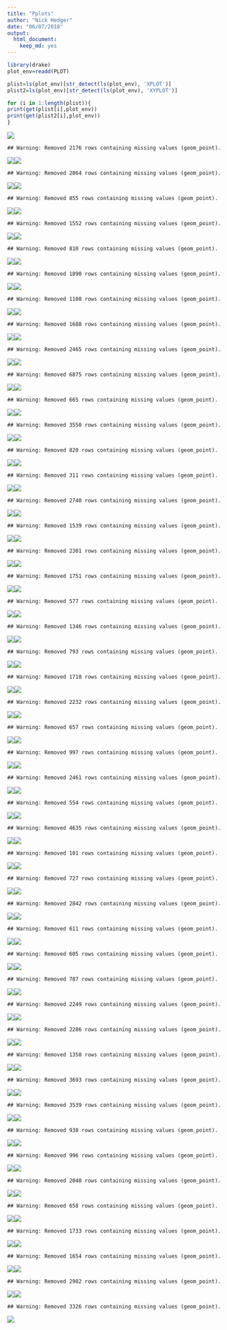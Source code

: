 ```yaml
---
title: "Pplots"
author: "Nick Hedger"
date: "06/07/2018"
output: 
  html_document: 
    keep_md: yes
---
```



```r
library(drake)
plot_env=readd(PLOT)

plist=ls(plot_env)[str_detect(ls(plot_env), 'XPLOT')]
plist2=ls(plot_env)[str_detect(ls(plot_env), 'XYPLOT')]

for (i in 1:length(plist)){
print(get(plist[i],plot_env))
print(get(plist2[i],plot_env))
}
```

![](Pplots_files/figure-html/content-1.png)<!-- -->

```
## Warning: Removed 2176 rows containing missing values (geom_point).
```

![](Pplots_files/figure-html/content-2.png)<!-- -->![](Pplots_files/figure-html/content-3.png)<!-- -->

```
## Warning: Removed 2864 rows containing missing values (geom_point).
```

![](Pplots_files/figure-html/content-4.png)<!-- -->![](Pplots_files/figure-html/content-5.png)<!-- -->

```
## Warning: Removed 855 rows containing missing values (geom_point).
```

![](Pplots_files/figure-html/content-6.png)<!-- -->![](Pplots_files/figure-html/content-7.png)<!-- -->

```
## Warning: Removed 1552 rows containing missing values (geom_point).
```

![](Pplots_files/figure-html/content-8.png)<!-- -->![](Pplots_files/figure-html/content-9.png)<!-- -->

```
## Warning: Removed 810 rows containing missing values (geom_point).
```

![](Pplots_files/figure-html/content-10.png)<!-- -->![](Pplots_files/figure-html/content-11.png)<!-- -->

```
## Warning: Removed 1890 rows containing missing values (geom_point).
```

![](Pplots_files/figure-html/content-12.png)<!-- -->![](Pplots_files/figure-html/content-13.png)<!-- -->

```
## Warning: Removed 1108 rows containing missing values (geom_point).
```

![](Pplots_files/figure-html/content-14.png)<!-- -->![](Pplots_files/figure-html/content-15.png)<!-- -->

```
## Warning: Removed 1688 rows containing missing values (geom_point).
```

![](Pplots_files/figure-html/content-16.png)<!-- -->![](Pplots_files/figure-html/content-17.png)<!-- -->

```
## Warning: Removed 2465 rows containing missing values (geom_point).
```

![](Pplots_files/figure-html/content-18.png)<!-- -->![](Pplots_files/figure-html/content-19.png)<!-- -->

```
## Warning: Removed 6875 rows containing missing values (geom_point).
```

![](Pplots_files/figure-html/content-20.png)<!-- -->![](Pplots_files/figure-html/content-21.png)<!-- -->

```
## Warning: Removed 665 rows containing missing values (geom_point).
```

![](Pplots_files/figure-html/content-22.png)<!-- -->![](Pplots_files/figure-html/content-23.png)<!-- -->

```
## Warning: Removed 3550 rows containing missing values (geom_point).
```

![](Pplots_files/figure-html/content-24.png)<!-- -->![](Pplots_files/figure-html/content-25.png)<!-- -->

```
## Warning: Removed 820 rows containing missing values (geom_point).
```

![](Pplots_files/figure-html/content-26.png)<!-- -->![](Pplots_files/figure-html/content-27.png)<!-- -->

```
## Warning: Removed 311 rows containing missing values (geom_point).
```

![](Pplots_files/figure-html/content-28.png)<!-- -->![](Pplots_files/figure-html/content-29.png)<!-- -->

```
## Warning: Removed 2740 rows containing missing values (geom_point).
```

![](Pplots_files/figure-html/content-30.png)<!-- -->![](Pplots_files/figure-html/content-31.png)<!-- -->

```
## Warning: Removed 1539 rows containing missing values (geom_point).
```

![](Pplots_files/figure-html/content-32.png)<!-- -->![](Pplots_files/figure-html/content-33.png)<!-- -->

```
## Warning: Removed 2301 rows containing missing values (geom_point).
```

![](Pplots_files/figure-html/content-34.png)<!-- -->![](Pplots_files/figure-html/content-35.png)<!-- -->

```
## Warning: Removed 1751 rows containing missing values (geom_point).
```

![](Pplots_files/figure-html/content-36.png)<!-- -->![](Pplots_files/figure-html/content-37.png)<!-- -->

```
## Warning: Removed 577 rows containing missing values (geom_point).
```

![](Pplots_files/figure-html/content-38.png)<!-- -->![](Pplots_files/figure-html/content-39.png)<!-- -->

```
## Warning: Removed 1346 rows containing missing values (geom_point).
```

![](Pplots_files/figure-html/content-40.png)<!-- -->![](Pplots_files/figure-html/content-41.png)<!-- -->

```
## Warning: Removed 793 rows containing missing values (geom_point).
```

![](Pplots_files/figure-html/content-42.png)<!-- -->![](Pplots_files/figure-html/content-43.png)<!-- -->

```
## Warning: Removed 1718 rows containing missing values (geom_point).
```

![](Pplots_files/figure-html/content-44.png)<!-- -->![](Pplots_files/figure-html/content-45.png)<!-- -->

```
## Warning: Removed 2232 rows containing missing values (geom_point).
```

![](Pplots_files/figure-html/content-46.png)<!-- -->![](Pplots_files/figure-html/content-47.png)<!-- -->

```
## Warning: Removed 657 rows containing missing values (geom_point).
```

![](Pplots_files/figure-html/content-48.png)<!-- -->![](Pplots_files/figure-html/content-49.png)<!-- -->

```
## Warning: Removed 997 rows containing missing values (geom_point).
```

![](Pplots_files/figure-html/content-50.png)<!-- -->![](Pplots_files/figure-html/content-51.png)<!-- -->

```
## Warning: Removed 2461 rows containing missing values (geom_point).
```

![](Pplots_files/figure-html/content-52.png)<!-- -->![](Pplots_files/figure-html/content-53.png)<!-- -->

```
## Warning: Removed 554 rows containing missing values (geom_point).
```

![](Pplots_files/figure-html/content-54.png)<!-- -->![](Pplots_files/figure-html/content-55.png)<!-- -->

```
## Warning: Removed 4635 rows containing missing values (geom_point).
```

![](Pplots_files/figure-html/content-56.png)<!-- -->![](Pplots_files/figure-html/content-57.png)<!-- -->

```
## Warning: Removed 101 rows containing missing values (geom_point).
```

![](Pplots_files/figure-html/content-58.png)<!-- -->![](Pplots_files/figure-html/content-59.png)<!-- -->

```
## Warning: Removed 727 rows containing missing values (geom_point).
```

![](Pplots_files/figure-html/content-60.png)<!-- -->![](Pplots_files/figure-html/content-61.png)<!-- -->

```
## Warning: Removed 2842 rows containing missing values (geom_point).
```

![](Pplots_files/figure-html/content-62.png)<!-- -->![](Pplots_files/figure-html/content-63.png)<!-- -->

```
## Warning: Removed 611 rows containing missing values (geom_point).
```

![](Pplots_files/figure-html/content-64.png)<!-- -->![](Pplots_files/figure-html/content-65.png)<!-- -->

```
## Warning: Removed 605 rows containing missing values (geom_point).
```

![](Pplots_files/figure-html/content-66.png)<!-- -->![](Pplots_files/figure-html/content-67.png)<!-- -->

```
## Warning: Removed 787 rows containing missing values (geom_point).
```

![](Pplots_files/figure-html/content-68.png)<!-- -->![](Pplots_files/figure-html/content-69.png)<!-- -->

```
## Warning: Removed 2249 rows containing missing values (geom_point).
```

![](Pplots_files/figure-html/content-70.png)<!-- -->![](Pplots_files/figure-html/content-71.png)<!-- -->

```
## Warning: Removed 2286 rows containing missing values (geom_point).
```

![](Pplots_files/figure-html/content-72.png)<!-- -->![](Pplots_files/figure-html/content-73.png)<!-- -->

```
## Warning: Removed 1358 rows containing missing values (geom_point).
```

![](Pplots_files/figure-html/content-74.png)<!-- -->![](Pplots_files/figure-html/content-75.png)<!-- -->

```
## Warning: Removed 3693 rows containing missing values (geom_point).
```

![](Pplots_files/figure-html/content-76.png)<!-- -->![](Pplots_files/figure-html/content-77.png)<!-- -->

```
## Warning: Removed 3539 rows containing missing values (geom_point).
```

![](Pplots_files/figure-html/content-78.png)<!-- -->![](Pplots_files/figure-html/content-79.png)<!-- -->

```
## Warning: Removed 938 rows containing missing values (geom_point).
```

![](Pplots_files/figure-html/content-80.png)<!-- -->![](Pplots_files/figure-html/content-81.png)<!-- -->

```
## Warning: Removed 996 rows containing missing values (geom_point).
```

![](Pplots_files/figure-html/content-82.png)<!-- -->![](Pplots_files/figure-html/content-83.png)<!-- -->

```
## Warning: Removed 2040 rows containing missing values (geom_point).
```

![](Pplots_files/figure-html/content-84.png)<!-- -->![](Pplots_files/figure-html/content-85.png)<!-- -->

```
## Warning: Removed 658 rows containing missing values (geom_point).
```

![](Pplots_files/figure-html/content-86.png)<!-- -->![](Pplots_files/figure-html/content-87.png)<!-- -->

```
## Warning: Removed 1733 rows containing missing values (geom_point).
```

![](Pplots_files/figure-html/content-88.png)<!-- -->![](Pplots_files/figure-html/content-89.png)<!-- -->

```
## Warning: Removed 1654 rows containing missing values (geom_point).
```

![](Pplots_files/figure-html/content-90.png)<!-- -->![](Pplots_files/figure-html/content-91.png)<!-- -->

```
## Warning: Removed 2982 rows containing missing values (geom_point).
```

![](Pplots_files/figure-html/content-92.png)<!-- -->![](Pplots_files/figure-html/content-93.png)<!-- -->

```
## Warning: Removed 3326 rows containing missing values (geom_point).
```

![](Pplots_files/figure-html/content-94.png)<!-- -->
